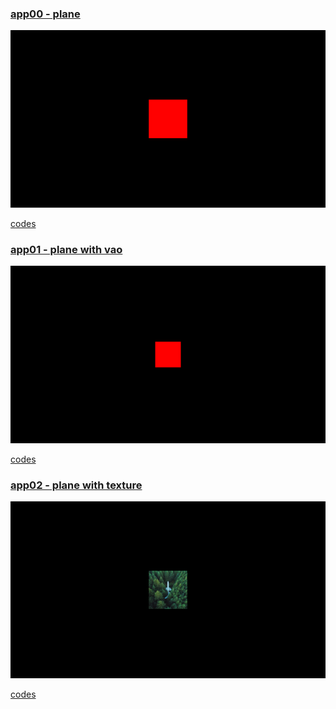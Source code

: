 ### [app00 - plane](./app00/index.html)

[![](./app00/thumbnail.png)](./app00/index.html)

[codes](https://github.com/kenjiSpecial/tubugl-2d-shape/blob/master/examples/app00)

### [app01 - plane with vao](./app01/index.html)

[![](./app01/thumbnail.png)](./app01/index.html)

[codes](https://github.com/kenjiSpecial/tubugl-2d-shape/tree/master/examples/app01)

### [app02 - plane with texture](./app02/index.html)

[![](./app02/thumbnail.png)](./app02/index.html)

[codes](https://github.com/kenjiSpecial/tubugl-2d-shape/tree/master/examples/app02)